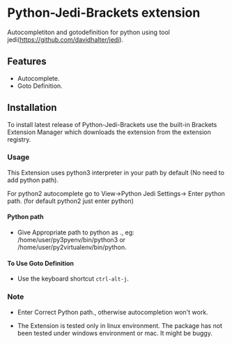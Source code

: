 # Python-Jedi-Brackets extension

Autocompletiton and gotodefinition for python using tool jedi(https://github.com/davidhalter/jedi).

## Features
  - Autocomplete.
  - Goto Definition.

## Installation
To install latest release of Python-Jedi-Brackets use the built-in Brackets Extension Manager which downloads the extension from the extension registry.

### Usage

This Extension uses python3 interpreter in your path by default (No need to add python path).

For python2 autocomplete go to View->Python Jedi Settings-> Enter python path. (for default python2 just enter python)

#### Python path
  - Give Appropriate path to python as ., eg: /home/user/py3pyenv/bin/python3 or /home/user/py2virtualenv/bin/python.

#### To Use Goto Definition
  - Use the keyboard shortcut `ctrl-alt-j`.

### Note
- Enter Correct Python path., otherwise autocompletion won't work.

- The Extension is tested only in linux environment. The package has not been tested under windows environment or mac. It might
be buggy.
